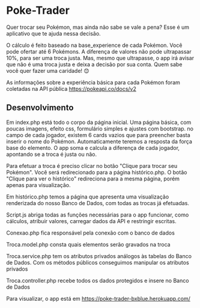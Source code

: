 # Poke-Trader


Quer trocar seu Pokémon, mas ainda não sabe se vale a pena? Esse é um aplicativo que te ajuda nessa decisão. 

O cálculo é feito baseado na base_experience de cada Pokémon. Você pode ofertar até 6 Pokémons. 
A diferença de valores não pode ultrapassar 10%, para ser uma troca justa.
Mas, mesmo que ultrapasse, o app irá avisar que não é uma troca justa e deixa a decisão por sua conta. Quem sabe você quer fazer uma caridade! 😊

As informações sobre a experiência básica para cada Pokémon foram coletadas na API pública https://pokeapi.co/docs/v2   

## Desenvolvimento
Em index.php está todo o corpo da página inicial.
Uma página básica, com poucas imagens, efeito css, formulário simples e ajustes com bootstrap.
no campo de cada jogador, existem 6 cards vazios que para preencher basta inserir o nome do Pokémon. Automaticamente teremos a resposta da força base do elemento.
O app soma e calcula a diferença de cada jogador, apontando se a troca é justa ou não.

Para efetuar a troca é preciso clicar no botão "Clique para trocar seu Pokémon". Você será redirecionado para a página histórico.php.
O botão "Clique para ver o histórico" redireciona para a mesma página, porém apenas para visualização.

Em histórico.php temos a página que apresenta uma visualização renderizada do nosso Banco de Dados, com todas as trocas já efetuadas.

Script.js abriga todas as funções necessárias para o app funcionar, como cálculos, atribuir valores, carregar dados da API e restringir escritas.

Conexao.php fica responsável pela conexão com o banco de dados

Troca.model.php consta quais elementos serão gravados na troca

Troca.service.php tem os atributos privados análogos às tabelas do Banco de Dados. Com os métodos públicos conseguimos manipular os atributos privados

Troca.controller.php recebe todos os dados protegidos e insere no Banco de Dados

Para visualizar, o app está em https://poke-trader-bxblue.herokuapp.com/
